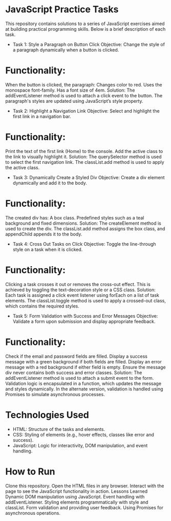 # JavaScript Practice Tasks
This repository contains solutions to a series of JavaScript exercises aimed at building practical programming skills. Below is a brief description of each task.

- Task 1: Style a Paragraph on Button Click
Objective:
Change the style of a paragraph dynamically when a button is clicked.

# Functionality:
When the button is clicked, the paragraph:
Changes color to red.
Uses the monospace font-family.
Has a font size of 4em.
Solution:
The addEventListener method is used to attach a click event to the button. The paragraph's styles are updated using JavaScript’s style property.

- Task 2: Highlight a Navigation Link
Objective:
Select and highlight the first link in a navigation bar.

# Functionality:
Print the text of the first link (Home) to the console.
Add the active class to the link to visually highlight it.
Solution:
The querySelector method is used to select the first navigation link. The classList.add method is used to apply the active class.

- Task 3: Dynamically Create a Styled Div
Objective:
Create a div element dynamically and add it to the body.

# Functionality:
The created div has:
A box class.
Predefined styles such as a teal background and fixed dimensions.
Solution:
The createElement method is used to create the div. The classList.add method assigns the box class, and appendChild appends it to the body.

- Task 4: Cross Out Tasks on Click
Objective:
Toggle the line-through style on a task when it is clicked.

# Functionality:
Clicking a task crosses it out or removes the cross-out effect.
This is achieved by toggling the text-decoration style or a CSS class.
Solution:
Each task is assigned a click event listener using forEach on a list of task elements. The classList.toggle method is used to apply a crossed-out class, which contains the required styles.

- Task 5: Form Validation with Success and Error Messages
Objective:
Validate a form upon submission and display appropriate feedback.

# Functionality:
Check if the email and password fields are filled.
Display a success message with a green background if both fields are filled.
Display an error message with a red background if either field is empty.
Ensure the message div never contains both success and error classes.
Solution:
The addEventListener method is used to attach a submit event to the form. Validation logic is encapsulated in a function, which updates the message and styles dynamically. In the alternate version, validation is handled using Promises to simulate asynchronous processes.

# Technologies Used
* HTML: Structure of the tasks and elements.
* CSS: Styling of elements (e.g., hover effects, classes like error and success).
* JavaScript: Logic for interactivity, DOM manipulation, and event handling.

# How to Run
Clone this repository.
Open the HTML files in any browser.
Interact with the page to see the JavaScript functionality in action.
Lessons Learned
Dynamic DOM manipulation using JavaScript.
Event handling with addEventListener.
Styling elements programmatically with style and classList.
Form validation and providing user feedback.
Using Promises for asynchronous operations.
